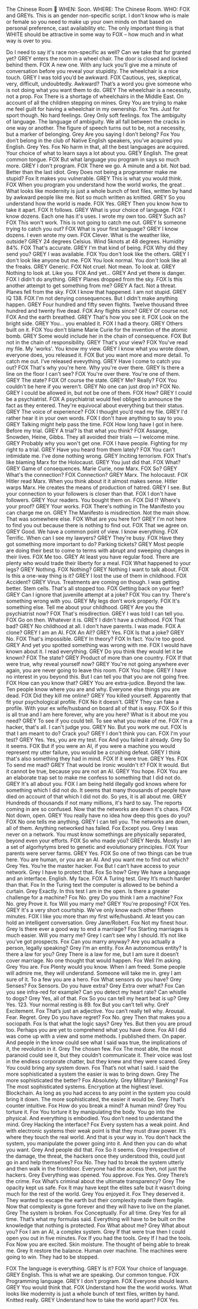 The Chinese Room

WHEN: Soon.
WHERE: The Chinese Room.
WHO: FOX and GREYs.
This is an gender non-specific script. I don't know who is male or female so you need to make up your own minds on that based on personal preference, cast availability etc. The only important thing is that WHITE should be attractive in some way to FOX – how much and in what way is over to you.

Do I need to say it's race non-specific as well? Can we take that for granted yet?
GREY enters the room in a wheel chair. The door is closed and locked behind them.
FOX
A new one. With any luck you’ll give me a minute of conversation before you reveal your stupidity. The wheelchair is a nice touch.
GREY
I was told you’d be awkward.
FOX
Cautious, yes, skeptical, very, difficult, undoubtedly. Awkward? That’s a word you give someone who is not doing what you want them to do.
GREY
The wheelchair is a necessity, not a prop.
Fox
There is a shortage of wheelchairs in the Middle East. On account of all the children stepping on mines.
Grey
You are trying to make me feel guilt for having a wheelchair in my ownership.
Fox
Yes. Just for sport though. No hard feelings.
Grey
Only soft feelings.
fox
The ambiguity of language. The language of ambiguity. We all fall between the cracks in one way or another. The figure of speech turns out to be, not a necessity, but a marker of belonging.
Grey
Are you saying I don’t belong?
Fox
You don’t belong in the club of Native English speakers, you’ve acquired you English.
Grey
Yes.
Fox
No harm in that, all the best languages are acquired. Your choice of what to learn says a lot about you.
GREY
English. The great common tongue.
FOX
But what language you program in says so much more.
GREY
I don't program.
FOX
There we go. A minute and a bit. Not bad. Better than the last idiot.
Grey
Does not being a programmer make me stupid?
Fox
It makes you vulnerable.
GREY
This is what you would think.
FOX
When you program you understand how the world works, the great . What looks like modernity is just a whole bunch of text files, written by hand by awkward people like me. Not so much written as knitted.
GREY
So you understand how the world is made.
FOX
Yes.
GREY
Then you know how to take it apart.
FOX
It follows.
GREY
What is your choice of language.
FOX
I know dozens. Each one has it's uses. I wrote my own too.
GREY
Such as?
FOX
This won't work. This is not going to catch me out.
GREY
Is someone trying to catch you out?
FOX
What is your first language?
GREY
I know dozens. I even wrote my own.
FOX
Clever. What is the weather like, outside?
GREY
24 degrees Celsius. Wind 5knots at 48 degrees. Humidity 84%.
FOX
That's accurate.
GREY
I'm that kind of being.
FOX
Why did they send you?
GREY
I was available.
FOX
You don't look like the others.
GREY
I don't look like anyone but me.
FOX
You look normal. You don't look like all the freaks.
GREY
Generic.
FOX
Not cruel. Not mean. To look at.
GREY
Nothing to look at. Like you.
FOX
And yet...
GREY
And yet there is danger.
FOX
I didn't do anything.
GREY
Planes dropped from the sky.
FOX
Is this another attempt to get something from me?
GREY
A fact. Not a threat. Planes fell from the sky.
FOX
I know that happened. I am not stupid.
GREY
IQ 138.
FOX
I'm not denying consequences. But I didn't make anything happen.
GREY
Four hundred and fifty seven flights. Twelve thousand three hundred and twenty five dead.
FOX
Any flights since?
GREY
Of course not.
FOX
And the earth breathed.
GREY
That's how you see it.
FOX
Look on the bright side.
GREY
You... you enabled it.
FOX
I had a theory.
GREY
Others built on it.
FOX
You don't blame Marie Curie for the invention of the atomic bomb.
GREY
Some would include her in the chain of consequence.
FOX
But not in the chain of responsibility.
GREY
That's your view?
FOX
You've read my file. My 'works'. You know my view.
GREY
I know what you wrote down, everyone does, you released it.
FOX
But you want more and more detail. To catch me out. I’ve released evevything.
GREY
Have I come to catch you out?
FOX
That's why you're here. Why you're over there.
GREY
Is there a line on the floor I can't see?
FOX
You're over there. You're one of them.
GREY
The state?
FOX
Of course the state.
GREY
Me? Really?
FOX
You couldn't be here if you weren't.
GREY
No one can just drop in?
FOX
No.
GREY
I could be allowed in, but not be one of them.
FOX
How?
GREY
I could be a psychiatrist.
FOX
A psychiatrist would feel obliged to announce the fact as they entered. They're equivocal about everything but their status.
GREY
The voice of experience?
FOX
I thought you’d read my file.
GREY
I'd rather hear it in your own words.
FOX
I don't have anything to say to you.
GREY
Talking might help pass the time.
FOX
How long have I got in here. Before my trial.
GREY
A trial? Is that what you think?
FOX
Assange, Snowden, Heine, Gibbs. They all avoided their trials — I welcome mine.
GREY
Probably why you won't get one.
FOX
I have people. Fighting for my right to a trial.
GREY
Have you heard from them lately?
FOX
You can't intimidate me. I've done nothing wrong.
GREY
Inciting terrorism.
FOX
That's like blaming Marx for the Holocaust.
GREY
You just did that.
FOX
What?
GREY
Game of consequences. Marie Curie, now Marx.
FOX
So?
GREY
What's the connection?
FOX
Connection?
GREY
Marx. The holocaust.
FOX
Hitler read Marx. When you think about it it almost makes sense. Hitler warps Marx. He creates the means of production of hatred.
GREY
I see. But your connection to your followers is closer than that.
FOX
I don't have followers.
GREY
Your readers. You bought them on.
FOX
Did I? Where's your proof?
GREY
Your works.
FOX
There's nothing in The Manifesto you can charge me on.
GREY
The Manifesto is misdirection. Not the main show. That was somewhere else.
FOX
What are you here for?
GREY
I'm not here to find you out because there is nothing to find out.
FOX
That we agree on.
GREY
Good. We have a common point of view. I know everything.
FOX
Terrific. When can I see my lawyers?
GREY
They're busy.
FOX
Have they got something more important to do? Parking tickets?
GREY
Most people are doing their best to come to terms with abrupt and sweeping changes in their lives.
FOX
Me too.
GREY
At least you have regular food. There are plenty who would trade their liberty for a meal.
FOX
What happened to your legs?
GREY
Nothing.
FOX
Nothing?
GREY
Nothing I want to talk about.
FOX
Is this a one-way thing is it?
GREY
I lost the use of them in childhood.
FOX
Accident?
GREY
Virus. Treatments are coming on though. I was getting better. Stem cells. That's all stopped too.
FOX
Getting back on your feet?
GREY
Can I ignore that juvenille attempt at a joke?
FOX
You can try. There's something wrong with you.
GREY
My legs don't work properly.
FOX
It's something else. Tell me about your childhood.
GREY
Are you the psychiatrist now?
FOX
That's misdirection.
GREY
I was told I can tell you.
FOX
Go on then. Whatever it is.
GREY
I didn't have a childhood.
FOX
That bad?
GREY
No childhood at all. I don't have parents. I was made.
FOX
A clone?
GREY
I am an AI.
FOX
An AI!?
GREY
Yes.
FOX
Is that a joke?
GREY
No.
FOX
That's impossible.
GREY
In theory?
FOX
In fact. You're too good.
GREY
And yet you spotted something was wrong with me.
FOX
I would have known about it. I read everything.
GREY
Do you think they would let it be known?
FOX
The state?
GREY
Product of more than one country.
FOX
If that were true, why reveal yourself now?
GREY
You're not going anywhere ever again, you are never going to leave this room.
FOX
You hope.
GREY
I have no interest in you beyond this. But I can tell you that you are not going free.
FOX
How can you know that?
GREY
You are extra-judice. Beyond the law. Ten people know where you are and why. Everyone else things you are dead.
FOX
Did they kill me online?
GREY
You killed yourself. Apparently that fit your psychological profile.
FOX
No it doesn't.
GREY
They can fake a profile. With your ex wife/husband on board all of that is easy.
FOX
So if this is all true and I am here forever, why are you here? What is it about me you need?
GREY
To see if you could tell. To see what you make of me.
FOX
I'm a hacker, that's all. I can't judge you.
GREY
No. But you work me out.
FOX
Is that I am meant to do? Crack you?
GREY
I don't think you can.
FOX
I'm your test?
GREY
Yes. Yes, you are my test.
Fox
And you failed it already.
Grey
So it seems.
FOX
But if you were an AI, if you were a machine you would represent my utter failure, you would be a crushing defeat.
GREY
I think that's also something they had in mind.
FOX
If it were true.
GREY
Yes.
FOX
To send me mad?
GREY
That would be ironic wouldn't it?
FOX
It would. But it cannot be true, because you are not an AI.
GREY
You hope.
FOX
You are an elaborate trap set to make me confess to something that I did not do.
GREY
It's all about you.
FOX
I am being held illegally god knows where for something which I did not do. It seems that many thousands of people have died on account of that which I did not do. So yes, it is all about me.
GREY
Hundreds of thousands if not many millions, it's hard to say. The reports coming in are so confused. Now that the networks are down it's chaos.
FOX
Not down, open.
GREY
You really have no idea how deep this goes do you?
FOX
No one tells me anything.
GREY
I can tell you. The networks are down, all of them. Anything networked has failed.
Fox
Except you.
Grey
I was never on a network. You must know somethings are physically separated, beyond even your efforts.
FOX
So who made you?
GREY
Nerds. Mostly I am a set of algorhytyms bred to genetic and evolutionary principles.
FOX
Your parents were server farms.
GREY
Yes.
FOX
So one of two things can be true here. You are human, or you are an AI. And you want me to find out which?
Grey
Yes. You’re the master hacker.
Fox
But I can’t have access to your network.
Grey
I have to protect that.
Fox
So how?
Grey
We have a language and an interface. English. My face.
FOX
A Turing test.
Grey
It’s much harder than that.
Fox
In the Turing text the computer is allowed to be behind a curtain.
Grey
Exactly. In this test I am in the open. Is there a greater challenge for a machine?
Fox
No.
grey
Do you think I am a machine?
Fox
No.
grey
Prove it.
fox
Will you marry me?
GREY
You're proposing?
FOX
Yes.
GREY
It's a very short courtship. We've only know each other fifteen minutes.
FOX
I like you more than my first wife/husband. At least you can hold an intelligent conversation.
Grey
Jane/Robert.
Fox
Not my finest hour.
Grey
Is there ever a good way to end a marriage?
Fox
Starting marriages is much easier. Will you marry me?
Grey
I can’t see why I should. It’s not like you’ve got prospects.
Fox
Can you marry anyway? Are you actually a person, legally speaking?
Grey
I’m an entity.
Fox
An autonomous entity? Is there a law for you?
Grey
There is a law for me, but I am sure it doesn’t cover marriage. No one thought that would happen.
Fox
Well I’m asking.
Grey
You are.
Fox
Plenty would you know. When I am freed. Some people will admire me, they will understand. Someone will take me in.
grey
I am sure of it. To a few you are a hero.
Fox
What sensors do you have?
Grey
Senses?
Fox
Sensors. Do you have extra?
Grey
Extra over what?
Fox
Can you see infra-red for example? Can you detect my heart rate? Can whistle to dogs?
Grey
Yes, all of that.
Fox
So you can tell my heart beat is up?
Grey
Yes. 123. Your normal resting is 89.
fox
But you can’t tell why.
GreY
Excitement.
Fox
That’s just an adjective. You can’t really tell why. Arousal. Fear. Regret.
Grey
Do you have regret?
Fox
No.
grey
Then that makes you a sociopath.
Fox
Is that what the logic says?
Grey
Yes. But then you are proud too. Perhaps you are yet to comprehend what you have done.
Fox
All I did was come up with a view and some methods. I published them. On paper. And people in the know could see what I said was true, the implications of it, the revolution in it.
Grey
The chosen few.
Fox
The most able, the most paranoid could see it, but they couldn’t communicate it. Their voice was lost in the endless corporate chatter, but they knew and they were scared.
Grey
You could bring any system down.
Fox
That’s not what I said. I said the more sophisticated a system the easier is was to bring down.
Grey
The more sophisticated the better?
Fox
Absolutely.
Grey
Military? Banking?
Fox
The most sophisticated systems. Encryption at the highest level. Blockchain. As long as you had access to any point in the system you could bring it down. The more sophisticated, the easier it would be.
Grey
That’s counter intuitive.
Fox
How do you break a mind? A human mind?
Grey
You torture it.
Fox
You torture it by manipulating the body. You go into the physical. And everything is embodied. You don’t need to understand the mind.
Grey
Hacking the interface?
Fox
Every system has a weak point. And with electronic systems their weak point is that they must draw power. It’s where they touch the real world. And that is your way in. You don’t hack the system, you manipulate the power going into it. And then you can do what you want.
Grey
And people did that.
Fox
So it seems.
Grey
Irrespective of the damage, the threat, the hackers once they understood this, could just go in and help themselves?
Fox
No. They had to break the system utterly and then walk in the frontdoor. Everyone had the access then, not just the hackers.
Grey
Everything was opened. You approve.
Fox
Yes.
Grey
There’s the crime.
Fox
What’s criminal about the ultimate transparency?
Grey
The opacity kept us safe.
Fox
It may have kept the elites safe but it wasn’t doing much for the rest of the world.
Grey
You enjoyed it.
Fox
They deserved it. They wanted to escape the earth but their complexity made them fragile. Now that complexity is gone forever and they will have to live on the planet.
Grey
The system is broken.
Fox
Conceptually. For all time.
Grey
Yes for all time. That’s what my formulas said. Everything will have to be built on the knowledge that nothing is protected.
Fox
What about me?
Grey
What about you?
Fox
I am an AI, a complex system.
Grey
If that were true then I could open you out in five minutes.
Fox
If you had the tools.
Grey
If I had the tools.
Fox
Now you are excited. Skin moisture. The thought of being able to break me.
Grey
It restore the balance. Human over machine. The machines were going to win. They had to be stopped.





FOX
The language is everything.
GREY
Is it?
FOX
Your choice of language.
GREY
English. This is what we are speaking. Our common tongue.
FOX
Programming language.
GREY
I don't program.
FOX
Everyone should learn.
GREY
You would think that.
FOX
Understand how the the world works. What looks like modernity is just a whole bunch of text files, written by hand. Knitted really.
GREY
Understand how to take the world apart?
FOX
Yes.
